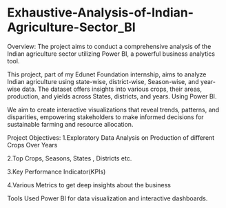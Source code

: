 # Exhaustive-Analysis-of-Indian-Agriculture-Sector_BI
Overview:
The project aims to conduct a comprehensive analysis of the Indian agriculture sector utilizing Power BI, a powerful business analytics tool.

This project, part of my Edunet Foundation internship, aims to analyze Indian agriculture using state-wise, district-wise, Season-wise, and year-wise data. The dataset offers insights into various crops, their areas, production, and yields across States, districts, and years. Using Power BI.

We aim to create interactive visualizations that reveal trends, patterns, and disparities, empowering stakeholders to make informed decisions for sustainable farming and resource allocation.

Project Objectives:
1.Exploratory Data Analysis on Production of different Crops Over Years

2.Top Crops, Seasons, States , Districts etc.

3.Key Performance Indicator(KPIs)

4.Various Metrics to get deep insights about the business

Tools Used
Power BI for data visualization and interactive dashboards.

